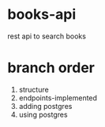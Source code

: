 # books-api
rest api to search books


# branch order
1. structure
2. endpoints-implemented
3. adding postgres
4. using postgres
